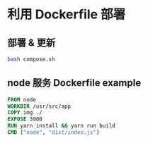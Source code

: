 # 利用 Dockerfile 部署

## 部署 & 更新

```bash
bash compose.sh
```

## node 服务 Dockerfile example

```dockerfile
FROM node
WORKDIR /usr/src/app
COPY img ./
EXPOSE 3900
RUN yarn install && yarn run build
CMD ["node", "dist/index.js"]
```
